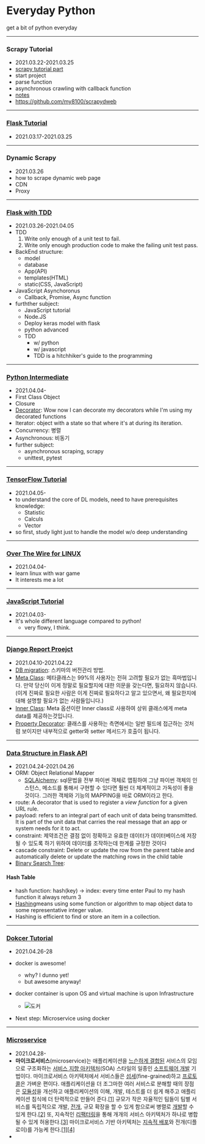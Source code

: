 # Everyday Python

get a bit of python everyday

---

### Scrapy Tutorial
- 2021.03.22-2021.03.25
- [scrapy tutorial part](https://towardsdatascience.com/a-minimalist-end-to-end-scrapy-tutorial-part-i-11e350bcdec0)
- start project
- parse function
- asynchronous crawling with callback function
- [notes](./scrapy_tutorial/notes.md)
- https://github.com/my8100/scrapydweb

---

### [Flask Tutorial](https://www.youtube.com/channel/UCCezIgC97PvUuR4_gbFUs5g)
- 2021.03.17-2021.03.25

---

### Dynamic Scrapy

- 2021.03.26
- how to scrape dynamic web page
- CDN
- Proxy

---

### [Flask with TDD](https://www.youtube.com/watch?v=eAPmXQ0dC7Q&t=851s)

- 2021.03.26-2021.04.05
- TDD
  1. Write only enough of a unit test to fail.
  2. Write only enough production code to make the failing unit test pass.
- BackEnd structure:
  - model
  - database
  - App(API)
  - templates(HTML)
  - static(CSS, JavaScript)
- JavaScript Asynchoronus
  - Callback, Promise, Async function
- furthther subject:
  - JavaScript tutorial
  - Node.JS
  - Deploy keras model with flask 
  - python advanced
  - TDD
    - w/ python
    - w/ javascript
    - TDD is a hitchhiker's guide to the programming

---

### [Python Intermediate](https://www.inflearn.com/course/프로그래밍-파이썬-중급-인프런-오리지널)

- 2021.04.04-
- First Class Object
- Closure
- [Decorator](https://www.youtube.com/watch?v=FsAPt_9Bf3U): Wow now I can decorate my decorators while I'm using my decorated functions
- Iterator: object with a state so that where it's at during its iteration.
- Concurrency: 병렬
- Asynchronous: 비동기
- further subject:
  - asynchronous scraping, scrapy
  - unittest, pytest

---

### [TensorFlow Tutorial](https://www.youtube.com/watch?v=HPjBY1H-U4U&list=PLhhyoLH6IjfxVOdVC1P1L5z5azs0XjMsb&index=2)

- 2021.04.05-
- to understand the core of DL models, need to have prerequisites knowledge:
  - Statistic
  - Calculs
  - Vector
- so first, study light just to handle the model w/o deep understanding

---

### [Over The Wire for LINUX](https://www.inflearn.com/course/linux-3#)

- 2021.04.04-
- learn linux with war game
- It interests me a lot

---

### [JavaScript Tutorial](https://www.youtube.com/channel/UC_4u-bXaba7yrRz_6x6kb_w)

- 2021.04.03-
- It's whole different language compared to python!
  - very flowy, I think.

---

### [Django Report Proejct](https://www.youtube.com/watch?v=tLq20htu3ss&t=11299s)

- 2021.04.10-2021.04.22
- [DB migration](https://life-with-coding.tistory.com/68): 스키마의 버전관리 방법.
- [Meta Class](https://tech.ssut.me/understanding-python-metaclasses/): 메타클래스는 99%의 사용자는 전혀 고려할 필요가 없는 흑마법입니다. 만약 당신이 이게 정말로 필요할지에 대한 의문을 갖는다면, 필요하지 않습니다. (이게 진짜로 필요한 사람은 이게 진짜로 필요하다고 알고 있으면서, 왜 필요한지에 대해 설명할 필요가 없는 사람들입니다.)
- [Inner Class](https://has3ong.tistory.com/236): Meta 옵션이란 Inner class로 사용하여 상위 클래스에게 meta data를 제공하는것입니다.
- [Property Decorator](https://www.daleseo.com/python-property/): 클래스를 사용하는 측면에서는 일반 필드에 접근하는 것처럼 보이지만 내부적으로 getter와 setter 메서드가 호출이 됩니다.

---

### [Data Structure in Flask API](https://www.youtube.com/watch?v=74NW-84BqbA)

- 2021.04.24-2021.04.26
- ORM: Object Relational Mapper
  - [SQLAlchemy](https://dongchans.github.io/2019/28/): sql문법을 전부 파이썬 객체로 맵핑하여 그냥 파이썬 객체의 인스턴스, 메소드를 통해서 구현할 수 있다면 훨씬 더 체계적이고 가독성이 좋을 것이다. 그러한 객체와 기능의 MAPPING을 바로 ORM이라고 한다.
- route: A decorator that is used to register a *view function* for a given URL rule.
- payload: refers to an integral part of each unit of data being transmitted. It is part of the unit data that carries the real message that an app or system needs for it to act.
- constraint: 제약조건은 결점 없이 정확하고 유효한 데이터가 데이터베이스에 저장될 수 있도록 하기 위하여 데이터를 조작하는데 한계를 규정한 것이다
- cascade constraint: Delete or update the row from the parent table and automatically delete or update the matching rows in the child table
- [Binary Search Tree](https://junumoon.github.io/posts/til_recursive_function_without_return/): 

#### Hash Table

- hash function: hash(key) -> index: every time enter Paul to my hash function it always return 3
- [Hashing](https://www.freecodecamp.org/news/what-is-hashing/)means using some function or algorithm to map object data to some representative integer value.
- Hashing is efficient to find or store an item in a collection.

---
### [Dokcer Tutorial](https://www.youtube.com/watch?v=fqMOX6JJhGo)

- 2021.04.26-28
- docker is awesome!
  - why? I dunno yet!
  - but awesome anyway!
- docker container is upon OS and virtual machine is upon Infrastructure
  - ![도커](https://images.contentstack.io/v3/assets/blt300387d93dabf50e/bltb6200bc085503718/5e1f209a63d1b6503160c6d5/containers-vs-virtual-machines.jpg)

- Next step: Microservice using docker

---

### [Microservice](https://www.youtube.com/watch?v=0iB5IPoTDts&t=739s)

- 2021.04.28-
- **마이크로서비스**(microservice)는 애플리케이션을 [느슨하게 결합된](https://ko.wikipedia.org/wiki/결합) 서비스의 모임으로 구조화하는 [서비스 지향 아키텍처](https://ko.wikipedia.org/wiki/서비스_지향_아키텍처)(SOA) 스타일의 일종인 [소프트웨어 개발](https://ko.wikipedia.org/wiki/소프트웨어_개발) 기법이다. 마이크로서비스 아키텍처에서 서비스들은 [섬세](https://ko.wikipedia.org/w/index.php?title=서비스_입자성_원칙&action=edit&redlink=1)(fine-grained)하고 [프로토콜](https://ko.wikipedia.org/wiki/프로토콜)은 가벼운 편이다. 애플리케이션을 더 조그마한 여러 서비스로 분해할 때의 장점은 [모듈성](https://ko.wikipedia.org/wiki/모듈성_(프로그래밍))을 개선하고 애플리케이션의 이해, 개발, 테스트를 더 쉽게 해주고 애플리케이션 침식에 더 탄력적으로 만들어 준다.[[1\]](https://ko.wikipedia.org/wiki/마이크로서비스#cite_note-Micro_Chen-1) 규모가 작은 자율적인 팀들이 팀별 서비스를 독립적으로 개발, [전개](https://ko.wikipedia.org/wiki/소프트웨어_전개), 규모 확장을 할 수 있게 함으로써 병렬로 [개발](https://ko.wikipedia.org/wiki/소프트웨어_개발)할 수 있게 한다.[[2\]](https://ko.wikipedia.org/wiki/마이크로서비스#cite_note-2) 또, 지속적인 [리팩터링](https://ko.wikipedia.org/wiki/리팩터링)을 통해 개개의 서비스 아키텍처가 하나로 병합될 수 있게 허용한다.[[3\]](https://ko.wikipedia.org/wiki/마이크로서비스#cite_note-Ach_Chen-3) 마이크로서비스 기반 아키텍처는 [지속적 배포](https://ko.wikipedia.org/wiki/지속적_배포)와 전개(디플로이)를 가능케 한다.[[1\]](https://ko.wikipedia.org/wiki/마이크로서비스#cite_note-Micro_Chen-1)[[4\]](https://ko.wikipedia.org/wiki/마이크로서비스#cite_note-4)
- 

